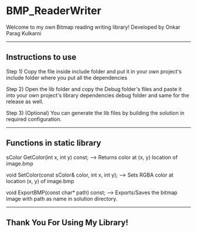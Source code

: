 # BMP_ReaderWriter

Welcome to my own Bitmap reading writing library! Developed by Onkar Parag Kulkarni

---

## Instructions to use

Step 1) Copy the file inside include folder and put it in your own project's include folder where you put all the dependencies

Step 2) Open the lib folder and copy the Debug folder's files and paste it into your own project's library dependencies debug folder and same for the release as well.

Step 3) (Optional) You can generate the lib files by building the solution in required configuration.

---

## Functions in static library

sColor GetColor(int x, int y) const;	 --> Returns color at (x, y) location of image.bmp
	
void SetColor(const sColor& color, int x, int y);	--> Sets RGBA color at location (x, y) of image.bmp

void ExportBMP(const char* path) const;		--> Exports/Saves the bitmap image with path as name in solution directory.

---

## Thank You For Using My Library!